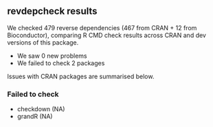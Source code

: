 ## revdepcheck results

We checked 479 reverse dependencies (467 from CRAN + 12 from Bioconductor), comparing R CMD check results across CRAN and dev versions of this package.

 * We saw 0 new problems
 * We failed to check 2 packages

Issues with CRAN packages are summarised below.

### Failed to check

* checkdown (NA)
* grandR    (NA)
